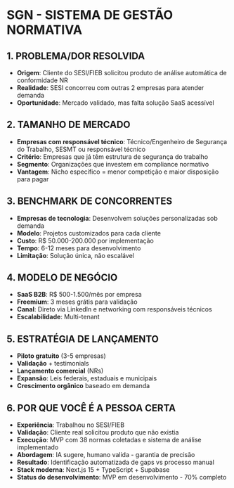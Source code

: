 # **SGN - SISTEMA DE GESTÃO NORMATIVA**

## **1. PROBLEMA/DOR RESOLVIDA**
- **Origem**: Cliente do SESI/FIEB solicitou produto de análise automática de conformidade NR
- **Realidade**: SESI concorreu com outras 2 empresas para atender demanda
- **Oportunidade**: Mercado validado, mas falta solução SaaS acessível

## **2. TAMANHO DE MERCADO**
- **Empresas com responsável técnico**: Técnico/Engenheiro de Segurança do Trabalho, SESMT ou responsável técnico
- **Critério**: Empresas que já têm estrutura de segurança do trabalho
- **Segmento**: Organizações que investem em compliance normativo
- **Vantagem**: Nicho específico = menor competição e maior disposição para pagar

## **3. BENCHMARK DE CONCORRENTES**
- **Empresas de tecnologia**: Desenvolvem soluções personalizadas sob demanda
- **Modelo**: Projetos customizados para cada cliente
- **Custo**: R$ 50.000-200.000 por implementação
- **Tempo**: 6-12 meses para desenvolvimento
- **Limitação**: Solução única, não escalável

## **4. MODELO DE NEGÓCIO**
- **SaaS B2B**: R$ 500-1.500/mês por empresa
- **Freemium**: 3 meses grátis para validação
- **Canal**: Direto via LinkedIn e networking com responsáveis técnicos
- **Escalabilidade**: Multi-tenant

## **5. ESTRATÉGIA DE LANÇAMENTO**
- **Piloto gratuito** (3-5 empresas)
- **Validação** + testimonials
- **Lançamento comercial** (NRs)
- **Expansão**: Leis federais, estaduais e municipais
- **Crescimento orgânico** baseado em demanda

## **6. POR QUE VOCÊ É A PESSOA CERTA**
- **Experiência**: Trabalhou no SESI/FIEB
- **Validação**: Cliente real solicitou produto que não existia
- **Execução**: MVP com 38 normas coletadas e sistema de análise implementado
- **Abordagem**: IA sugere, humano valida - garantia de precisão
- **Resultado**: Identificação automatizada de gaps vs processo manual
- **Stack moderna**: Next.js 15 + TypeScript + Supabase
- **Status do desenvolvimento**: MVP em desenvolvimento - 70% completo
